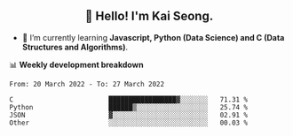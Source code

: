 <h2 align="center" color="blue">👋 Hello! I'm Kai Seong.</h2>   
   

- 🌱 I’m currently learning **Javascript, Python (Data Science) and C (Data Structures and Algorithms)**.  


📊 **Weekly development breakdown**
<!--START_SECTION:waka-->

```text
From: 20 March 2022 - To: 27 March 2022

C                        █████████████████▓░░░░░░░   71.31 %
Python                   ██████▒░░░░░░░░░░░░░░░░░░   25.74 %
JSON                     ▓░░░░░░░░░░░░░░░░░░░░░░░░   02.91 %
Other                    ░░░░░░░░░░░░░░░░░░░░░░░░░   00.03 %
```

<!--END_SECTION:waka-->
